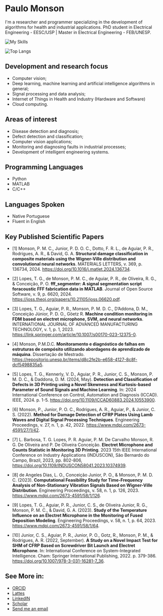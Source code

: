 # Paulo Monson

I'm a researcher and programmer specializing in the development of algorithms for health and industrial applications. PhD student in Electrical Engineering - EESC/USP | Master in Electrical Engineering - FEB/UNESP.

![My Skills](https://skillicons.dev/icons?i=python,matlab,c,&theme=light)

![Top Langs](https://github-readme-stats.vercel.app/api/top-langs/?username=paulomonson&layout=compact)

## Development and research focus

- Computer vision;
- Deep learning, machine learning and artificial intelligence algorithms in general;
- Signal processing and data analysis;
- Internet of Things in Health and Industry (Hardware and Software)
- Cloud computing.

## Areas of interest

- Disease detection and diagnosis;
- Defect detection and classification;
- Computer vision applications;
- Monitoring and diagnosing faults in industrial processes;
- Development of intelligent engineering systems.

## Programming Languages

- Python
- MATLAB
- C/C++

## Languages Spoken

- Native Portuguese
- Fluent in English

## Key Published Scientific Papers

- [1] Monson, P. M. C., Junior, P. D. O. C., Dotto, F. R. L., de Aguiar, P. R., Rodrigues, A. R., & David, G. A. **Structural damage classification in composite materials using the Wigner-Ville distribution and convolutional neural networks**. MATERIALS LETTERS, v. 369, p. 136734, 2024. https://doi.org/10.1016/j.matlet.2024.136734.

- [2] Lopes, T. G., de Monson, P. M. C., de Aguiar, P. R., de Oliveira, R. G., & Conceição, P. O. **fff_segmenter: A signal segmentation script foracoustic FFF fabrication data in MATLAB**. Journal of Open Source Software, v. 9, p. 6620, 2024. https://joss.theoj.org/papers/10.21105/joss.06620.pdf.

- [3] Lopes, T. G., Aguiar, P. R., Monson, P. M. D. C., D’Addona, D. M., Conceição Júnior, P. D. O., Göetz R. **Machine condition monitoring in FDM based on electret microphone, SVM, and neural networks**. INTERNATIONAL JOURNAL OF ADVANCED MANUFACTURING TECHNOLOGY, v. 1, p. 1, 2023. https://link.springer.com/article/10.1007/s00170-023-12375-0.

- [4] Monson, P.M.D.C. **Monitoramento e diagnóstico de falhas em estruturas de compósito utilizando abordagens de aprendizado de máquina**. Dissertação de Mestrado. https://repositorio.unesp.br/items/d8c2fe2b-e658-4127-8c8f-dcf5498835a5.

- [5] Lopes, T. G., Kennerly, V. D., Aguiar, P. R., Junior, C. S., Monson, P. M. D. C., & Daddona, D. M. (2024, May). **Detection and Classification of Defects in 3D Printing using a Novel Skewness and Kurtosis-based Parameter of Sound Signals and Machine Learning**. In: 2024 International Conference on Control, Automation and Diagnosis (ICCAD). IEEE, 2024. p. 1-5. https://doi.org/10.1109/ICCAD60883.2024.10553900.

- [6] Monson, P., Junior, P. O. C., Rodrigues, A. R., Aguiar, P., & Junior, C. S. (2022). **Method for Damage Detection of CFRP Plates Using Lamb Waves and Digital Signal Processing Techniques**. Engineering Proceedings, v. 27, n. 1, p. 42, 2022. https://www.mdpi.com/2673-4591/27/1/42.

- [7] L. Barbosa, T. G. Lopes, P. R. Aguiar, P. M. De Carvalho Monson, R. G. De Oliveira and P. De Oliveira Conceição. **Electret Microphone and Counts Statistic in Monitoring 3D Printing**. 2023 15th IEEE International Conference on Industry Applications (INDUSCON), São Bernardo do Campo, Brazil, 2023, pp. 802-806, https://doi.org/10.1109/INDUSCON58041.2023.10374939.

- [8] de Angeles Dias, L. O., Conceição Junior, P. O., & Monson, P. M. D. C. (2023). **Computational Feasibility Study for Time-Frequency Analysis of Non-Stationary Vibration Signals Based on Wigner-Ville Distribution**. Engineering Proceedings, v. 58, n. 1, p. 126, 2023. https://www.mdpi.com/2673-4591/58/1/126.

- [9] Lopes, T. G., Aguiar, P. R., Junior, C. S., de Oliveira Junior, R. G., Monson, P. M. C., & David, G. A. (2023). **Study of the Temperature Influence on an Electret Microphone in the Monitoring of Fused Deposition Modeling**. Engineering Proceedings, v. 58, n. 1, p. 64, 2023. https://www.mdpi.com/2673-4591/58/1/64.

- [10] Junior, C. S., Aguiar, P. R., Junior, P. O., Gotz, R., Monson, P. M., & Rodrigues, A. R. (2022, September). **A Study on a Novel Impact Test for SHM of CFRP Based on Screwdriver Bit Launch and Electret Microphone**. In: International Conference on System-Integrated Intelligence. Cham: Springer International Publishing, 2022. p. 379-386. https://doi.org/10.1007/978-3-031-16281-7_36.


## See More in:

- [ORCID](https://orcid.org/0000-0002-7093-1754)
- [Lattes](http://lattes.cnpq.br/5284136055961050)
- [LinkedIN](https://www.linkedin.com/in/paulomonteirodecarvalhomonson/)
- [Scholar](https://scholar.google.com.br/citations?user=7tYsG5sAAAAJ&hl=pt-BR&oi=ao)
- [Send me an email](mailto:paulo.monson@usp.br)
